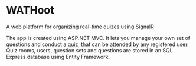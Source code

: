 # WATHoot
A web platform for organizing real-time quizes using SignalR

The app is created using ASP.NET MVC. It lets you manage your own set of questions and conduct a quiz, that can be attended by any registered user.<br/>
Quiz rooms, users, question sets and questions are stored in an SQL Express database using Entity Framework.
